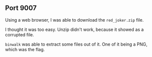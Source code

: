 ## Port 9007

Using a web browser, I was able to download the `red_joker.zip` file.  

I thought it was too easy.  Unzip didn't work, because it showed as a corrupted file.

`binwalk` was able to extract some files out of it.  One of it being a PNG, which was the flag.
